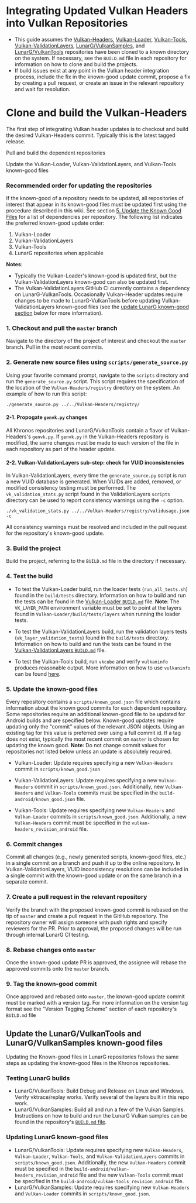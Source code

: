 # Integrating Updated Vulkan Headers into Vulkan Repositories

- This guide assumes the [Vulkan-Headers](https://github.com/KhronosGroup/Vulkan-Headers), [Vulkan-Loader](https://github.com/KhronosGroup/Vulkan-Loader), [Vulkan-Tools](https://github.com/KhronosGroup/Vulkan-Tools), [Vulkan-ValidationLayers](https://github.com/KhronosGroup/Vulkan-ValidationLayers), [LunarG/VulkanSamples](https://github.com/LunarG/VulkanSamples), and [LunarG/VulkanTools](https://github.com/LunarG/VulkanTools) repositories have been cloned to a known directory on the system. If necessary, see the `BUILD.md` file in each repository for information on how to clone and build the projects.
- If build issues exist at any point in the Vulkan header integration process, include the fix in the known-good update commit, propose a fix by creating a pull request, or create an issue in the relevant repository and wait for resolution.

# Clone and build the Vulkan-Headers

The first step of integrating Vulkan header updates is to checkout and build the desired Vulkan-Headers commit. Typically this is the latest tagged release.

Pull and build the dependent repositories

Update the Vulkan-Loader, Vulkan-ValidationLayers, and Vulkan-Tools known-good files

### Recommended order for updating the repositories

If the known-good of a repository needs to be updated, all repositories of interest that appear in its known-good files must be updated first using the procedure described in this wiki. See section [5. Update the Known Good Files](https://github.com/KhronosGroup/Vulkan-Headers/wiki/Integrating-Updated-Vulkan-Headers-into-Vulkan-Repositories/#5-update-the-known-good-files) for a list of dependencies per repository. The following list indicates the preferred known-good update order:

1. Vulkan-Loader
1. Vulkan-ValidationLayers
3. Vulkan-Tools
4. LunarG repositories when applicable

**Notes**:

- Typically the Vulkan-Loader's known-good is updated first, but the Vulkan-ValidationLayers known-good can also be updated first.
- The Vulkan-ValidationLayers GitHub CI currently contains a dependency on LunarG-VulkanTools. Occasionally Vulkan-Header updates require changes to be made to LunarG-VulkanTools before updating Vulkan-ValidationLayers known-good files (see the [update LunarG known-good section](https://github.com/KhronosGroup/Vulkan-Headers/wiki/Integrating-Vulkan-Header-Updates-into-Vulkan-Repositories#update-the-lunargvulkantools-and-lunargvulkansamples-known-good-files) below for more information).

### 1. Checkout and pull the `master` branch

Navigate to the directory of the project of interest and checkout the `master` branch. Pull in the most recent commits.

### 2. Generate new source files using `scripts/generate_source.py`

Using your favorite command prompt, navigate to the `scripts` directory and run the `generate_source.py` script. This script requires the specification of the location of the `Vulkan-Headers/registry` directory on the system. An example of how to run this script:

```
./generate_source.py ../../Vulkan-Headers/registry/
```

#### 2-1. Propogate `genvk.py` changes

All Khronos repositories and LunarG/VulkanTools contain a flavor of Vulkan-Headers's `genvk.py`. If `genvk.py` in the Vulkan-Headers repository is modified, the same changes must be made to each version of the file in each repository as part of the header update.

#### 2-2. Vulkan-ValidationLayers sub-step: check for VUID inconsistencies

In Vulkan-ValidationLayers, every time the `generate_source.py` script is run a new VUID database is generated. When VUIDs are added, removed, or modified consistency testing must be performed. The `vk_validation_stats.py` script found in the ValidationLayers `scripts` directory can be used to report consistency warnings using the `-c` option.

```
./vk_validation_stats.py ../../Vulkan-Headers/registry/validusage.json -c
```

All consistency warnings must be resolved and included in the pull request for the repository's known-good update.

### 3. Build the project

Build the project, referring to the `BUILD.md` file in the directory if necessary.

### 4. Test the build

- To test the Vulkan-Loader build, run the loader tests (`run_all_tests.sh`) found in the `build/tests` directory. Information on how to build and run the tests can be found in the [Vulkan-Loader `BUILD.md`](https://github.com/KhronosGroup/Vulkan-Loader/blob/master/BUILD.md) file. **Note**: The `VK_LAYER_PATH` environment variable must be set to point at the layers found in `Vulkan-Loader/build/tests/layers` when running the loader tests.
  
- To test the Vulkan-ValidationLayers build, run the validation layers tests (`vk_layer_validation_tests`) found in the `build/tests` directory. Information on how to build and run the tests can be found in the [Vulkan-ValidationLayers `BUILD.md`](https://github.com/KhronosGroup/Vulkan-ValidationLayers/blob/master/BUILD.md) file.
  
- To test the Vulkan-Tools build, run `vkcube` and verify `vulkaninfo` produces reasonable output. More information on how to use `vulkaninfo` can be found [here](https://github.com/KhronosGroup/Vulkan-Tools/blob/master/vulkaninfo/vulkaninfo.md).

### 5. Update the known-good files

Every repository contains a `scripts/known_good.json` file which contains information about the known good commits for each dependent repository. Some repositories require an additional known-good file to be updated for Android builds and are specified below. Known-good updates require updating only the "commit" values of the relevant JSON objects. Using an existing tag for this value is preferred over using a full commit id. If a tag does not exist, typically the most recent commit on `master` is chosen for updating the known good. **Note**: Do not change commit values for repositories not listed below unless an update is absolutely required.

- Vulkan-Loader: Update requires specifying a new `Vulkan-Headers` commit in `scripts/known_good.json`

- Vulkan-ValidationLayers: Update requires specifying a new `Vulkan-Headers` commit in `scripts/known_good.json`. Additionally, new `Vulkan-Headers` and `Vulkan-Tools` commits must be specified in the `build-android/known_good.json` file.

- Vulkan-Tools: Update requires specifying new `Vulkan-Headers` and `Vulkan-Loader` commits in `scripts/known_good.json`. Additionally, a new `Vulkan-Headers` commit must be specified in the `vulkan-headers_revision_android` file.

### 6. Commit changes

Commit all changes (e.g., newly generated scripts, known-good files, etc.) in a single commit on a branch and push it up to the online repository. In Vulkan-ValidationLayers, VUID inconsistency resolutions can be included in a single commit with the known-good update or on the same branch in a separate commit.

### 7. Create a pull request in the relevant repository

Verify the branch with the proposed known-good commit is rebased on the tip of `master` and create a pull request in the GitHub repository. The repository owner will assign someone with push rights and specify reviewers for the PR. Prior to approval, the proposed changes will be run through internal LunarG CI testing.

### 8. Rebase changes onto `master`

Once the known-good update PR is approved, the assignee will rebase the approved commits onto the `master` branch.

### 9. Tag the known-good commit

Once approved and rebased onto `master`, the known-good update commit must be marked with a version tag. For more information on the version tag format see the "Version Tagging Scheme" section of each repository's `BUILD.md` file

## Update the LunarG/VulkanTools and LunarG/VulkanSamples known-good files

Updating the Known-good files in LunarG repositories follows the same steps as updating the known-good files in the Khronos repositories.

### Testing LunarG builds

- LunarG/VulkanTools: Build Debug and Release on Linux and Windows. Verify vktrace/replay works. Verify several of the layers built in this repo work.
- LunarG/VulkanSamples: Build all and run a few of the Vulkan Samples. Instructions on how to build and run the LunarG Vulkan samples can be found in the repository's [`BUILD.md` file](https://github.com/LunarG/VulkanSamples/blob/master/BUILD.md).

### Updating LunarG known-good files

- LunarG/VulkanTools: Update requires specifying new `Vulkan-Headers`, `Vulkan-Loader`, `Vulkan-Tools`, and `Vulkan-ValidationLayers` commits in `scripts/known_good.json`. Additionally, the new `Vulkan-Headers` commit must be specified in the `build-android/vulkan-headers_revision_android` file and the new `Vulkan-Tools` commit must be specified in the `build-android/vulkan-tools_revision_android` file.
- LunarG/VulkanSamples: Update requires specifying new `Vulkan-Headers` and `Vulkan-Loader` commits in `scripts/known_good.json`.
